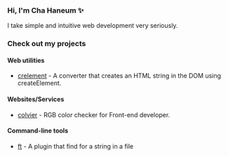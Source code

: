 ### Hi, I'm Cha Haneum ✨
I take simple and intuitive web development very seriously.

### Check out my projects

#### Web utilities
- [crelement](https://github.com/chebread/crelement) - A converter that creates an HTML string in the DOM using createElement.

#### Websites/Services
- [colvier](https://github.com/chebread/colvier) - RGB color checker for Front-end developer.

#### Command-line tools
- [ft](https://github.com/chebread/ft) - A plugin that find for a string in a file
